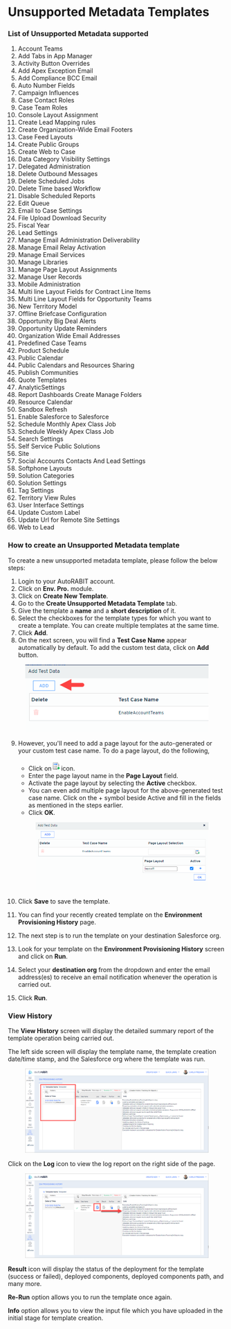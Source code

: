 # Unsupported Metadata Templates

### List of Unsupported Metadata supported <a href="#list-of-unsupported-metadata-supported" id="list-of-unsupported-metadata-supported"></a>

1. Account Teams
2. Add Tabs in App Manager
3. Activity Button Overrides
4. Add Apex Exception Email
5. Add Compliance BCC Email
6. Auto Number Fields
7. Campaign Influences
8. Case Contact Roles
9. Case Team Roles
10. Console Layout Assignment
11. Create Lead Mapping rules
12. Create Organization-Wide Email Footers
13. Case Feed Layouts
14. Create Public Groups
15. Create Web to Case
16. Data Category Visibility Settings
17. Delegated Administration
18. Delete Outbound Messages
19. Delete Scheduled Jobs
20. Delete Time based Workflow
21. Disable Scheduled Reports
22. Edit Queue
23. Email to Case Settings
24. File Upload Download Security
25. Fiscal Year
26. Lead Settings
27. Manage Email Administration Deliverability
28. Manage Email Relay Activation
29. Manage Email Services
30. Manage Libraries
31. Manage Page Layout Assignments
32. Manage User Records
33. Mobile Administration
34. Multi line Layout Fields for Contract Line Items
35. Multi Line Layout Fields for Opportunity Teams
36. New Territory Model
37. Offline Briefcase Configuration
38. Opportunity Big Deal Alerts
39. Opportunity Update Reminders
40. Organization Wide Email Addresses
41. Predefined Case Teams
42. Product Schedule
43. Public Calendar
44. Public Calendars and Resources Sharing
45. Publish Communities
46. Quote Templates
47. AnalyticSettings
48. Report Dashboards Create Manage Folders
49. Resource Calendar
50. Sandbox Refresh
51. Enable Salesforce to Salesforce
52. Schedule Monthly Apex Class Job
53. Schedule Weekly Apex Class Job
54. Search Settings
55. Self Service Public Solutions
56. Site
57. Social Accounts Contacts And Lead Settings
58. Softphone Layouts
59. Solution Categories
60. Solution Settings
61. Tag Settings
62. Territory View Rules
63. User Interface Settings
64. Update Custom Label
65. Update Url for Remote Site Settings
66. Web to Lead

### How to create an Unsupported Metadata template <a href="#how-to-create-an-unsupported-metadata-template" id="how-to-create-an-unsupported-metadata-template"></a>

To create a new unsupported metadata template, please follow the below steps:

1. Login to your AutoRABIT account.
2. Click on **Env. Pro.** module.
3. Click on **Create New Template**.
4. Go to the **Create Unsupported Metadata Template** tab.
5. Give the template a **name** and a **short description** of it.
6. Select the checkboxes for the template types for which you want to create a template. You can create multiple templates at the same time.
7. Click **Add**.
8. On the next screen, you will find a **Test Case Name** appear automatically by default. To add the custom test data, click on **Add** button.

<figure><img src="../../../../../.gitbook/assets/image (22) (1) (1) (1).png" alt=""><figcaption></figcaption></figure>

9.  However, you'll need to add a page layout for the auto-generated or your custom test case name. To do a page layout, do the following,

    * Click on![](<../../../../../.gitbook/assets/image (23) (1) (1) (1).png>)icon.
    * Enter the page layout name in the **Page Layout** field.&#x20;
    * Activate the page layout by selecting the **Active** checkbox.&#x20;
    * You can even add multiple page layout for the above-generated test case name. Click on the + symbol beside Active and fill in the fields as mentioned in the steps earlier.&#x20;
    * Click **OK**.

    <figure><img src="../../../../../.gitbook/assets/image (24) (1) (1) (1).png" alt="" width="534"><figcaption></figcaption></figure>
10. Click **Save** to save the template.
11. You can find your recently created template on the **Environment Provisioning History** page.
12. The next step is to run the template on your destination Salesforce org.
13. Look for your template on the **Environment Provisioning History** screen and click on **Run**.
14. Select your **destination org** from the dropdown and enter the email address(es) to receive an email notification whenever the operation is carried out.
15. Click **Run**.

### View History <a href="#view-history" id="view-history"></a>

The **View History** screen will display the detailed summary report of the template operation being carried out.

The left side screen will display the template name, the template creation date/time stamp, and the Salesforce org where the template was run.

<figure><img src="../../../../../.gitbook/assets/image (25) (1) (1) (1).png" alt=""><figcaption></figcaption></figure>

Click on the **Log** icon to view the log report on the right side of the page.

<figure><img src="../../../../../.gitbook/assets/image (26) (1) (1) (1).png" alt=""><figcaption></figcaption></figure>

**Result** icon will display the status of the deployment for the template (success or failed), deployed components, deployed components path, and many more.&#x20;

**Re-Run** option allows you to run the template once again.&#x20;

**Info** option allows you to view the input file which you have uploaded in the initial stage for template creation.
